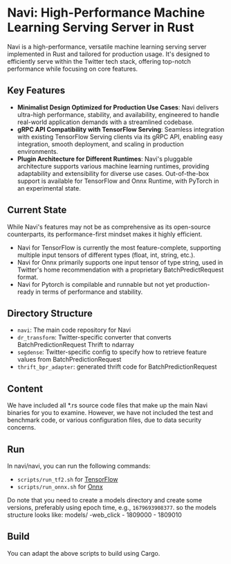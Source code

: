 # Navi: High-Performance Machine Learning Serving Server in Rust

Navi is a high-performance, versatile machine learning serving server implemented in Rust and tailored for production usage. It's designed to efficiently serve within the Twitter tech stack, offering top-notch performance while focusing on core features.

## Key Features

- **Minimalist Design Optimized for Production Use Cases**: Navi delivers ultra-high performance, stability, and availability, engineered to handle real-world application demands with a streamlined codebase.
- **gRPC API Compatibility with TensorFlow Serving**: Seamless integration with existing TensorFlow Serving clients via its gRPC API, enabling easy integration, smooth deployment, and scaling in production environments.
- **Plugin Architecture for Different Runtimes**: Navi's pluggable architecture supports various machine learning runtimes, providing adaptability and extensibility for diverse use cases. Out-of-the-box support is available for TensorFlow and Onnx Runtime, with PyTorch in an experimental state.

## Current State

While Navi's features may not be as comprehensive as its open-source counterparts, its performance-first mindset makes it highly efficient. 
- Navi for TensorFlow is currently the most feature-complete, supporting multiple input tensors of different types (float, int, string, etc.).
- Navi for Onnx primarily supports one input tensor of type string, used in Twitter's home recommendation with a proprietary BatchPredictRequest format.
- Navi for Pytorch is compilable and runnable but not yet production-ready in terms of performance and stability.

## Directory Structure

- `navi`: The main code repository for Navi
- `dr_transform`: Twitter-specific converter that converts BatchPredictionRequest Thrift to ndarray
- `segdense`: Twitter-specific config to specify how to retrieve feature values from BatchPredictionRequest
- `thrift_bpr_adapter`: generated thrift code for BatchPredictionRequest

## Content
We have included all *.rs source code files that make up the main Navi binaries for you to examine. However, we have not included the test and benchmark code, or various configuration files, due to data security concerns.

## Run
In navi/navi, you can run the following commands:
- `scripts/run_tf2.sh` for [TensorFlow](https://www.tensorflow.org/)
- `scripts/run_onnx.sh` for [Onnx](https://onnx.ai/)

Do note that you need to create a models directory and create some versions, preferably using epoch time, e.g., `1679693908377`.
so the models structure looks like:
  models/
       -web_click
        - 1809000
        - 1809010

## Build
You can adapt the above scripts to build using Cargo.
